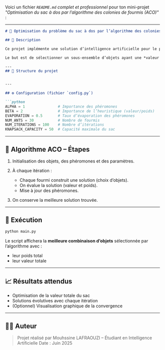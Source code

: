 Voici un fichier *`README.md` complet et professionnel* pour ton mini-projet *"Optimisation du sac à dos par l’algorithme des colonies de fourmis (ACO)"* :

---

```markdown
# 🐜 Optimisation du problème du sac à dos par l’algorithme des colonies de fourmis (ACO)

## 📌 Description

Ce projet implémente une solution d’intelligence artificielle pour le problème du sac à dos 0-1, en utilisant l’algorithme bio-inspiré des colonies de fourmis (Ant Colony Optimization - ACO)*.

Le but est de sélectionner un sous-ensemble d’objets ayant une *valeur maximale* tout en respectant la *capacité maximale du sac*. L’algorithme simule plusieurs fourmis virtuelles qui coopèrent indirectement via un système de *phéromones* pour converger vers une solution optimale.

---
## 📁 Structure du projet


---

## ⚙️ Configuration (fichier `config.py`)

```python
ALPHA = 1               # Importance des phéromones
BETA = 2                # Importance de l’heuristique (valeur/poids)
EVAPORATION = 0.5       # Taux d’évaporation des phéromones
NUM_ANTS = 30           # Nombre de fourmis
NUM_ITERATIONS = 100    # Nombre d’itérations
KNAPSACK_CAPACITY = 50  # Capacité maximale du sac
````

---

## 🧠 Algorithme ACO – Étapes

1. Initialisation des objets, des phéromones et des paramètres.
2. À chaque itération :

   * Chaque fourmi construit une solution (choix d’objets).
   * On évalue la solution (valeur et poids).
   * Mise à jour des phéromones.
3. On conserve la meilleure solution trouvée.




---

## 🚀 Exécution

```bash
python main.py
```

Le script affichera la **meilleure combinaison d’objets** sélectionnée par l’algorithme avec :

* leur poids total
* leur valeur totale

---

## 📈 Résultats attendus

* Optimisation de la valeur totale du sac
* Solutions évolutives avec chaque itération
* (Optionnel) Visualisation graphique de la convergence

---


## 👨‍💻 Auteur

> Projet réalisé par Mouhssine LAFRAOUZI – Étudiant en Intelligence Artificielle
> Date : Juin 2025

